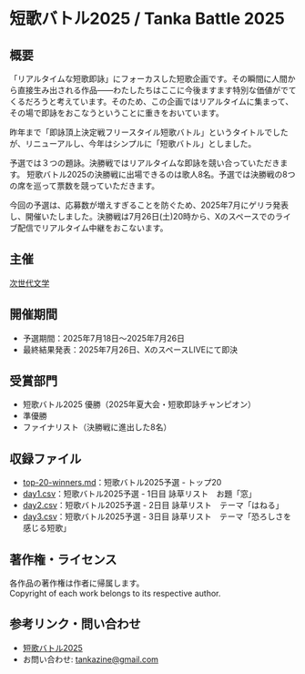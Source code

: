 # 短歌バトル2025 / Tanka Battle 2025

## 概要
「リアルタイムな短歌即詠」にフォーカスした短歌企画です。その瞬間に人間から直接生み出される作品——わたしたちはここに今後ますます特別な価値がでてくるだろうと考えています。そのため、この企画ではリアルタイムに集まって、その場で即詠をおこなうということに重きをおいています。

昨年まで「即詠頂上決定戦フリースタイル短歌バトル」というタイトルでしたが、リニューアルし、今年はシンプルに「短歌バトル」としました。

予選では３つの題詠。決勝戦ではリアルタイムな即詠を競い合っていただきます。
短歌バトル2025の決勝戦に出場できるのは歌人8名。予選では決勝戦の8つの席を巡って票数を競っていただきます。

今回の予選は、応募数が増えすぎることを防ぐため、2025年7月にゲリラ発表し、開催いたしました。決勝戦は7月26日(土)20時から、Xのスペースでのライブ配信でリアルタイム中継をおこないます。

## 主催
[次世代文学](https://blog.kotobadia.com/)

## 開催期間
- 予選期間：2025年7月18日～2025年7月26日
- 最終結果発表：2025年7月26日、XのスペースLIVEにて即決

## 受賞部門
- 短歌バトル2025 優勝（2025年夏大会・短歌即詠チャンピオン）
- 準優勝
- ファイナリスト（決勝戦に進出した8名）

## 収録ファイル
- [top-20-winners.md](./preliminary/top-20-winners.md)：短歌バトル2025予選 - トップ20
- [day1.csv](./preliminary/day1.csv)：短歌バトル2025予選 - 1日目 詠草リスト　お題「窓」
- [day2.csv](./preliminary/day2.csv)：短歌バトル2025予選 - 2日目 詠草リスト　テーマ「はねる」
- [day3.csv](./preliminary/day3.csv)：短歌バトル2025予選 - 3日目 詠草リスト　テーマ「恐ろしさを感じる短歌」


## 著作権・ライセンス
各作品の著作権は作者に帰属します。  
Copyright of each work belongs to its respective author.

## 参考リンク・問い合わせ
- [短歌バトル2025](https://blog.kotobadia.com/2281)
- お問い合わせ: tankazine@gmail.com
